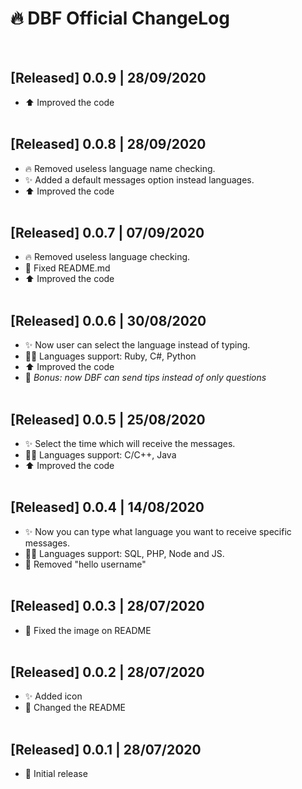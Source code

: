 # 🔥 DBF Official ChangeLog
<br>

## [Released] 0.0.9 | 28/09/2020
- ⬆️ Improved the code
<br><br>

## [Released] 0.0.8 | 28/09/2020
- 🔥 Removed useless language name checking.
- ✨ Added a default messages option instead languages.
- ⬆️ Improved the code
<br><br>

## [Released] 0.0.7 | 07/09/2020
- 🔥 Removed useless language checking.
- 📝 Fixed README.md
- ⬆️ Improved the code
<br><br>

## [Released] 0.0.6 | 30/08/2020
- ✨ Now user can select the language instead of typing.
- 👨‍💻 Languages support: Ruby, C#, Python
- ⬆️ Improved the code
- 👀 *Bonus: now DBF can send tips instead of only questions*
<br><br>

## [Released] 0.0.5 | 25/08/2020
- ✨ Select the time which will receive the messages.
- 👨‍💻 Languages support: C/C++, Java
- ⬆️ Improved the code
<br><br>

## [Released] 0.0.4 | 14/08/2020
- ✨ Now you can type what language you want to receive specific messages.
- 👨‍💻 Languages support: SQL, PHP, Node and JS.
- 👋 Removed "hello username"
<br><br>

## [Released] 0.0.3 | 28/07/2020
- 🔨 Fixed the image on README
<br><br>

## [Released] 0.0.2 | 28/07/2020
- ✨ Added icon
- 🔨 Changed the README
<br><br>

## [Released] 0.0.1 | 28/07/2020
- 🎉 Initial release 

